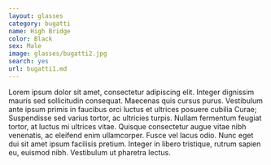 ```yaml
---
layout: glasses
category: bugatti
name: High Bridge
color: Black
sex: Male
image: glasses/bugatti2.jpg
search: yes
url: bugatti1.md
---
```


Lorem ipsum dolor sit amet, consectetur adipiscing elit. Integer dignissim mauris sed sollicitudin consequat. Maecenas quis cursus purus. Vestibulum ante ipsum primis in faucibus orci luctus et ultrices posuere cubilia Curae; Suspendisse sed varius tortor, ac ultricies turpis. Nullam fermentum feugiat tortor, at luctus mi ultrices vitae. Quisque consectetur augue vitae nibh venenatis, ac eleifend enim ullamcorper. Fusce vel lacus odio. Nunc eget dui sit amet ipsum facilisis pretium. Integer in libero tristique, rutrum sapien eu, euismod nibh. Vestibulum ut pharetra lectus.